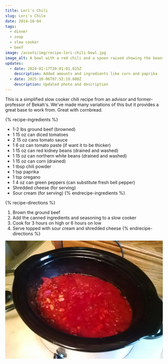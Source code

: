```yaml
---
title: Lori's Chili
slug: Lori's Chile
date: 2014-10-04
tags:
  - dinner
  - soup
  - slow cooker
  - beef
image: /assets/img/recipe-lori-chili-bowl.jpg
image_alt: A bowl with a red chili and a spoon raised showing the beans and corn.
updates:
  - date: 2024-01-17T20:01:01.815Z
    description: Added amounts and ingredients like corn and paprika
  - date: 2025-10-06T07:52:19.808Z
    description: Updated photo and description
---
```


This is a simplified slow cooker chili recipe from an advisor and former-professor of Bekah's.
We've made many variations of this but it provides a great base to work from.
Great with cornbread.

{% recipe-ingredients %}
- 1-2 lbs ground beef (browned)
- 1 15 oz can diced tomatoes
- 2 15 oz cans tomato sauce
- 1 6 oz can tomato paste (if want it to be thicker)
- 1 15 oz can red kidney beans (drained and washed)
- 1 15 oz can northern white beans (drained and washed)
- 1 15 oz can corn (drained)
- 1 tbsp chili powder
- 1 tsp paprika
- 1 tsp oregano
- 1 4 oz can green peppers (can substitute fresh bell pepper)
- Shredded cheese (for serving)
- Sour cream (for serving)
{% endrecipe-ingredients %}

{% recipe-directions %}
1. Brown the ground beef
1. Add the canned ingredients and seasoning to a slow cooker
1. Cook for 3 hours on high or 6 hours on low
1. Serve topped with sour cream and shredded cheese
{% endrecipe-directions %}

![Slow cooker with red chili](/assets/img/lori-chile.jpeg "Throwback photo from one of the first times we made this")
